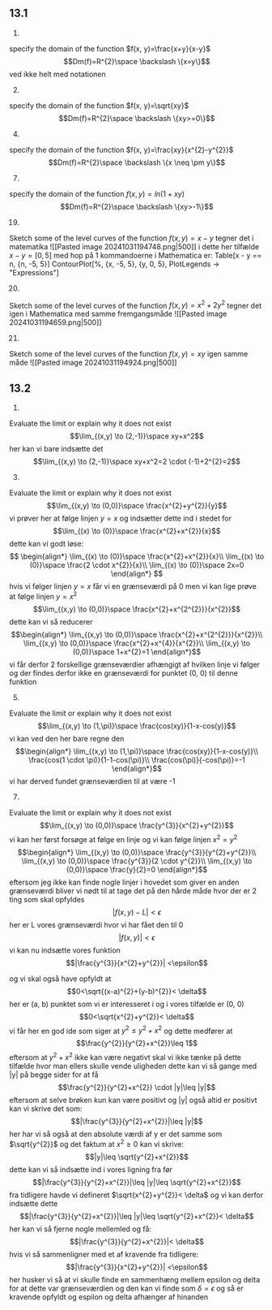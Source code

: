 ## 13.1
1)
specify the domain of the function $f(x, y)=\frac{x+y}{x-y}$
$$Dm(f)=R^{2}\space \backslash \{x=y\}$$
ved ikke helt med notationen

2)
specify the domain of the function $f(x, y)=\sqrt{xy}$
$$Dm(f)=R^{2}\space \backslash \{xy>=0\}$$

4)
specify the domain of the function $f(x, y)=\frac{xy}{x^{2}-y^{2}}$ 
$$Dm(f)=R^{2}\space \backslash \{x \neq \pm y\}$$

7)
specify the domain of the function $f(x, y)=ln(1+xy)$
$$Dm(f)=R^{2}\space \backslash \{xy>-1\}$$


19)
Sketch some of the level curves of the function $f(x,y)=x-y$
tegner det i matematika 
![[Pasted image 20241031194748.png|500]]
i dette her tilfælde $x-y=[0,5]$ med hop på 1
kommandoerne i Mathematica er:
Table\[x - y == n, {n, -5, 5}]
ContourPlot\[%, {x, -5, 5}, {y, 0, 5}, PlotLegends -> "Expressions"]


20)
Sketch some of the level curves of the function $f(x,y)=x^{2}+2y^{2}$
tegner det igen i Mathematica med samme fremgangsmåde
![[Pasted image 20241031194659.png|500]]

21)
Sketch some of the level curves of the function $f(x,y)=xy$
igen samme måde
![[Pasted image 20241031194924.png|500]]


## 13.2

1)
Evaluate the limit or explain why it does not exist 
$$\lim_{(x,y) \to (2,-1)}\space xy+x^2$$
her kan vi bare indsætte det
$$\lim_{(x,y) \to (2,-1)}\space xy+x^2=2 \cdot (-1)+2^{2}=2$$



3)
Evaluate the limit or explain why it does not exist 
$$\lim_{(x,y) \to (0,0)}\space \frac{x^{2}+y^{2}}{y}$$
vi prøver her at følge linjen $y=x$ og indsætter dette ind i stedet for
$$\lim_{(x) \to (0)}\space \frac{x^{2}+x^{2}}{x}$$
dette kan vi godt løse:
$$
\begin{align*}
\lim_{(x) \to (0)}\space \frac{x^{2}+x^{2}}{x}\\
\lim_{(x) \to (0)}\space \frac{2 \cdot x^{2}}{x}\\
\lim_{(x) \to (0)}\space 2x=0
\end{align*}
$$
hvis vi følger linjen $y=x$ får vi en grænseværdi på 0 men vi kan lige prøve at følge linjen $y=x^{2}$
$$\lim_{(x,y) \to (0,0)}\space \frac{x^{2}+x^{2^{2}}}{x^{2}}$$
dette kan vi så reducerer
$$\begin{align*}
\lim_{(x,y) \to (0,0)}\space \frac{x^{2}+x^{2^{2}}}{x^{2}}\\
\lim_{(x,y) \to (0,0)}\space \frac{x^{2}+x^{4}}{x^{2}}\\
\lim_{(x,y) \to (0,0)}\space 1+x^{2}=1
\end{align*}$$
vi får derfor 2 forskellige grænseværdier afhængigt af hvilken linje vi følger og der findes derfor ikke en grænseværdi for punktet (0, 0) til denne funktion

5)
Evaluate the limit or explain why it does not exist 
$$\lim_{(x,y) \to (1,\pi)}\space \frac{cos(xy)}{1-x-cos(y)}$$
vi kan ved den her bare regne den
$$\begin{align*}
\lim_{(x,y) \to (1,\pi)}\space \frac{cos(xy)}{1-x-cos(y)}\\
\frac{cos(1 \cdot \pi)}{1-1-cos(\pi)}\\
\frac{cos(\pi)}{-cos(\pi)}=-1
\end{align*}$$
vi har derved fundet grænseværdien til at være -1





7)
Evaluate the limit or explain why it does not exist 
$$\lim_{(x,y) \to (0,0)}\space \frac{y^{3}}{x^{2}+y^{2}}$$
vi kan her først forsøge at følge en linje og vi kan følge linjen $x^{2}=y^{2}$ 
$$\begin{align*}
\lim_{(x,y) \to (0,0)}\space \frac{y^{3}}{y^{2}+y^{2}}\\
\lim_{(x,y) \to (0,0)}\space \frac{y^{3}}{2 \cdot y^{2}}\\
\lim_{(x,y) \to (0,0)}\space \frac{y}{2}=0
\end{align*}$$
eftersom jeg ikke kan finde nogle linjer i hovedet som giver en anden grænseværdi bliver vi nødt til at tage det på den hårde måde hvor der er 2 ting som skal opfyldes
$$|f(x, y) -L| <\epsilon$$
her er L vores grænseværdi hvor vi har fået den til 0
$$|f(x, y)| <\epsilon$$
vi kan nu indsætte vores funktion
$$|\frac{y^{3}}{x^{2}+y^{2}}| <\epsilon$$

og vi skal også have opfyldt at
$$0<\sqrt{(x-a)^{2}+(y-b)^{2}}< \delta$$
her er (a, b) punktet som vi er interesseret i og i vores tilfælde er (0, 0)
$$0<\sqrt{x^{2}+y^{2}}< \delta$$
vi får her en god ide som siger at $y^{2}\leq y^{2}+x^{2}$ og dette medfører at 
$$\frac{y^{2}}{y^{2}+x^{2}}\leq 1$$
eftersom at $y^{2}+x^{2}$ ikke kan være negativt skal vi ikke tænke på dette tilfælde hvor man ellers skulle vende uligheden
dette kan vi så gange med |y| på begge sider for at få
$$\frac{y^{2}}{y^{2}+x^{2}} \cdot |y|\leq |y|$$
eftersom at selve brøken kun kan være positivt og |y| også altid er positivt kan vi skrive det som:
$$|\frac{y^{3}}{y^{2}+x^{2}}|\leq |y|$$
her har vi så også at den absolute værdi af y er det samme som $\sqrt{y^{2}}$ og det faktum at $x^{2} \geq 0$ kan vi skrive:
$$|y|\leq \sqrt{y^{2}+x^{2}}$$
dette kan vi så indsætte ind i vores ligning fra før
$$|\frac{y^{3}}{y^{2}+x^{2}}|\leq |y|\leq \sqrt{y^{2}+x^{2}}$$
fra tidligere havde vi defineret $\sqrt{x^{2}+y^{2}}< \delta$ og vi kan derfor indsætte dette
$$|\frac{y^{3}}{y^{2}+x^{2}}|\leq |y|\leq \sqrt{y^{2}+x^{2}}< \delta$$
her kan vi så fjerne nogle mellemled og få:
$$|\frac{y^{3}}{y^{2}+x^{2}}|< \delta$$
hvis vi så sammenligner med et af kravende fra tidligere:
$$|\frac{y^{3}}{x^{2}+y^{2}}| <\epsilon$$
her husker vi så at vi skulle finde en sammenhæng mellem epsilon og delta for at dette var grænseværdien og den kan vi finde som $\delta = \epsilon$ og så er kravende opfyldt og espilon og delta afhænger af hinanden